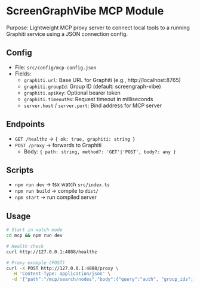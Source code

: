 # ScreenGraphVibe MCP Module

Purpose: Lightweight MCP proxy server to connect local tools to a running Graphiti service using a JSON connection config.

## Config

- File: `src/config/mcp-config.json`
- Fields:
  - `graphiti.url`: Base URL for Graphiti (e.g., http://localhost:8765)
  - `graphiti.groupId`: Group ID (default: screengraph-vibe)
  - `graphiti.apiKey`: Optional bearer token
  - `graphiti.timeoutMs`: Request timeout in milliseconds
  - `server.host` / `server.port`: Bind address for MCP server

## Endpoints

- `GET /healthz` → `{ ok: true, graphiti: string }`
- `POST /proxy` → forwards to Graphiti
  - Body: `{ path: string, method?: 'GET'|'POST', body?: any }`

## Scripts

- `npm run dev` → tsx watch `src/index.ts`
- `npm run build` → compile to `dist/`
- `npm start` → run compiled server

## Usage

```bash
# Start in watch mode
cd mcp && npm run dev

# Health check
curl http://127.0.0.1:4888/healthz

# Proxy example (POST)
curl -X POST http://127.0.0.1:4888/proxy \
  -H 'Content-Type: application/json' \
  -d '{"path":"/mcp/search/nodes","body":{"query":"auth", "group_ids":["screengraph-vibe"]}}'
```
